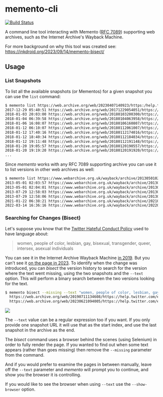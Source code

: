 # memento-cli

[![Build Status](https://github.com/edsu/memento-cli/actions/workflows/test.yml/badge.svg)](https://github.com/edsu/memento-cli/actions/workflows/test.yml)

A command line tool interacting with Memento ([RFC 7089](https://www.rfc-editor.org/rfc/rfc7089)) supporting web archives, such as the Internet Archive's Wayback Machine.

For more background on why this tool was created see: https://inkdroid.org/2023/09/14/memento-bisect/

## Usage

### List Snapshots

To list all the available snapshots (or Mementos) for a given snapshot you can use the `list` command:

```bash
$ memento list https://web.archive.org/web/20230407140923/https:/help.twitter.com/en/rules-and-policies/hateful-conduct-policy
2017-12-29 05:40:51 https://web.archive.org/web/20171229054051/https://help.twitter.com/en/rules-and-policies/hateful-conduct-policy
2018-01-03 20:03:00 https://web.archive.org/web/20180103200300/https://help.twitter.com/en/rules-and-policies/hateful-conduct-policy
2018-01-04 06:39:58 https://web.archive.org/web/20180104063958/https://help.twitter.com/en/rules-and-policies/hateful-conduct-policy
2018-01-06 16:08:07 https://web.archive.org/web/20180106160807/https://help.twitter.com/en/rules-and-policies/hateful-conduct-policy
2018-01-12 06:10:07 https://web.archive.org/web/20180112061007/https://help.twitter.com/en/rules-and-policies/hateful-conduct-policy
2018-01-12 17:40:16 https://web.archive.org/web/20180112174016/https://help.twitter.com/en/rules-and-policies/hateful-conduct-policy
2018-01-12 18:40:34 https://web.archive.org/web/20180112184034/https://help.twitter.com/en/rules-and-policies/hateful-conduct-policy
2018-01-12 19:11:48 https://web.archive.org/web/20180112191148/https://help.twitter.com/en/rules-and-policies/hateful-conduct-policy
2018-01-20 19:05:57 https://web.archive.org/web/20180120190557/https://help.twitter.com/en/rules-and-policies/hateful-conduct-policy
2018-01-20 19:19:20 https://web.archive.org/web/20180120191920/https://help.twitter.com/en/rules-and-policies/hateful-conduct-policy
...
```

Since *memento* works with any RFC 7089 supporting archive you can use it to list versions in other web archives as well:

```bash
$ memento list https://www.webarchive.org.uk/wayback/archive/20130501020401/http://www.vam.ac.uk/content/exhibitions/david-bowie-is/david-bowie-is-inside-the-exhibition/
2013-05-01 02:03:57 https://www.webarchive.org.uk/wayback/archive/20130501020357mp_/http://www.vam.ac.uk/content/exhibitions/david-bowie-is/david-bowie-is-inside-the-exhibition
2013-05-01 02:04:01 https://www.webarchive.org.uk/wayback/archive/20130501020401mp_/http://www.vam.ac.uk/content/exhibitions/david-bowie-is/david-bowie-is-inside-the-exhibition/
2013-07-29 12:58:03 https://www.webarchive.org.uk/wayback/archive/20130729125803mp_/http://www.vam.ac.uk/content/exhibitions/david-bowie-is/david-bowie-is-inside-the-exhibition
2013-07-29 12:58:06 https://www.webarchive.org.uk/wayback/archive/20130729125806mp_/http://www.vam.ac.uk/content/exhibitions/david-bowie-is/david-bowie-is-inside-the-exhibition/
2021-01-22 06:38:21 https://www.webarchive.org.uk/wayback/archive/20210122063821mp_/http://www.vam.ac.uk/content/exhibitions/david-bowie-is/david-bowie-is-inside-the-exhibition/
2022-03-14 16:36:16 https://www.webarchive.org.uk/wayback/archive/20220314163616mp_/http://www.vam.ac.uk/content/exhibitions/david-bowie-is/david-bowie-is-inside-the-exhibition/
```

### Searching for Changes (Bisect)

Let's suppose you know that the [Twitter Hateful Conduct Policy](https://help.twitter.com/en/rules-and-policies/hateful-conduct-policy) used to have language about:

> women, people of color, lesbian, gay, bisexual, transgender, queer, intersex, asexual individuals
 
You can see it in the Internet Archive Wayback Machine [in 2019](https://web.archive.org/web/20190711134608/https://help.twitter.com/en/rules-and-policies/hateful-conduct-policy). But you can't see it [on the page in 2023](https://web.archive.org/web/20230621094005/https://help.twitter.com/en/rules-and-policies/hateful-conduct-policy). To identify when the change was introduced, you can *bisect* the version history to search for the version where the text went missing, using the two snapshots and the `--text` option. This will perform a binary search between the two versions looking for the text.

```bash
$ memento bisect --missing --text "women, people of color, lesbian, gay" \
  https://web.archive.org/web/20190711134608/https://help.twitter.com/en/rules-and-policies/hateful-conduct-policy \
  https://web.archive.org/web/20230621094005/https://help.twitter.com/en/rules-and-policies/hateful-conduct-policy
```

<img src="https://github.com/edsu/memento-cli/raw/main/images/memento.gif">

The `--text` value can be a regular expression too if you want. If you only provide one snapshot URL it will use that as the start index, and use the last snapshot in the archive as the end.

The *bisect* command uses a browser behind the scenes (using Selenium) in order to fully render the page. If you wanted to find out when some text appears (rather than goes missing) then remove the `--missing` parameter from the command.

And if you would prefer to examine the pages in between manually, leave off the `--text` parameter and *memento* will prompt you to continue, and show you the browser it is controlling.

If you would like to see the browser when using `--text` use the `--show-browser` option.
